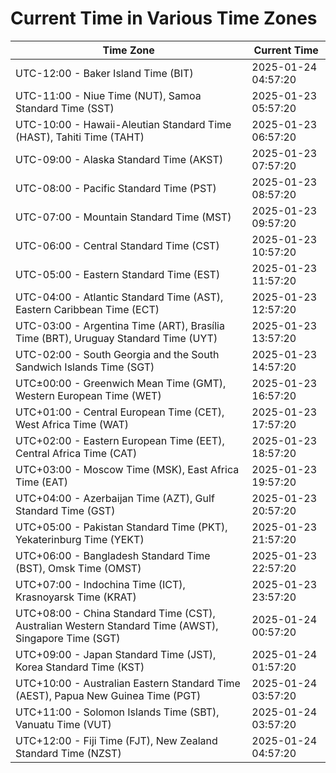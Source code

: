 # Current Time in Various Time Zones

| Time Zone | Current Time |
|-----------|--------------|
| UTC-12:00 - Baker Island Time (BIT) | 2025-01-24 04:57:20 |
| UTC-11:00 - Niue Time (NUT), Samoa Standard Time (SST) | 2025-01-23 05:57:20 |
| UTC-10:00 - Hawaii-Aleutian Standard Time (HAST), Tahiti Time (TAHT) | 2025-01-23 06:57:20 |
| UTC-09:00 - Alaska Standard Time (AKST) | 2025-01-23 07:57:20 |
| UTC-08:00 - Pacific Standard Time (PST) | 2025-01-23 08:57:20 |
| UTC-07:00 - Mountain Standard Time (MST) | 2025-01-23 09:57:20 |
| UTC-06:00 - Central Standard Time (CST) | 2025-01-23 10:57:20 |
| UTC-05:00 - Eastern Standard Time (EST) | 2025-01-23 11:57:20 |
| UTC-04:00 - Atlantic Standard Time (AST), Eastern Caribbean Time (ECT) | 2025-01-23 12:57:20 |
| UTC-03:00 - Argentina Time (ART), Brasília Time (BRT), Uruguay Standard Time (UYT) | 2025-01-23 13:57:20 |
| UTC-02:00 - South Georgia and the South Sandwich Islands Time (SGT) | 2025-01-23 14:57:20 |
| UTC±00:00 - Greenwich Mean Time (GMT), Western European Time (WET) | 2025-01-23 16:57:20 |
| UTC+01:00 - Central European Time (CET), West Africa Time (WAT) | 2025-01-23 17:57:20 |
| UTC+02:00 - Eastern European Time (EET), Central Africa Time (CAT) | 2025-01-23 18:57:20 |
| UTC+03:00 - Moscow Time (MSK), East Africa Time (EAT) | 2025-01-23 19:57:20 |
| UTC+04:00 - Azerbaijan Time (AZT), Gulf Standard Time (GST) | 2025-01-23 20:57:20 |
| UTC+05:00 - Pakistan Standard Time (PKT), Yekaterinburg Time (YEKT) | 2025-01-23 21:57:20 |
| UTC+06:00 - Bangladesh Standard Time (BST), Omsk Time (OMST) | 2025-01-23 22:57:20 |
| UTC+07:00 - Indochina Time (ICT), Krasnoyarsk Time (KRAT) | 2025-01-23 23:57:20 |
| UTC+08:00 - China Standard Time (CST), Australian Western Standard Time (AWST), Singapore Time (SGT) | 2025-01-24 00:57:20 |
| UTC+09:00 - Japan Standard Time (JST), Korea Standard Time (KST) | 2025-01-24 01:57:20 |
| UTC+10:00 - Australian Eastern Standard Time (AEST), Papua New Guinea Time (PGT) | 2025-01-24 03:57:20 |
| UTC+11:00 - Solomon Islands Time (SBT), Vanuatu Time (VUT) | 2025-01-24 03:57:20 |
| UTC+12:00 - Fiji Time (FJT), New Zealand Standard Time (NZST) | 2025-01-24 04:57:20 |
